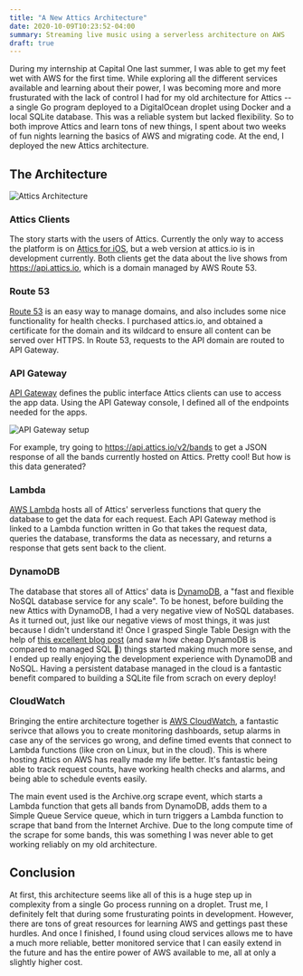 ```yaml
---
title: "A New Attics Architecture"
date: 2020-10-09T10:23:52-04:00
summary: Streaming live music using a serverless architecture on AWS
draft: true
---
```


During my internship at Capital One last summer, I was able to get my feet wet with AWS for the first time.
While exploring all the different services available and learning about their power, I was becoming
more and more frusturated with the lack of control I had for my old architecture for Attics -- a
single Go program deployed to a DigitalOcean droplet using Docker and a local SQLite database. This was a reliable system
but lacked flexibility.
So to both improve Attics and learn tons of new things, I spent about
two weeks of fun nights learning the basics of AWS and migrating code. At the end, I deployed the new Attics architecture.


## The Architecture

![Attics Architecture](/img/attics2.png)

### Attics Clients

The story starts with the users of Attics. Currently the only way to access the platform is on
[Attics for iOS](https://apps.apple.com/us/app/attics/id1434981632), but a web version at attics.io is in development currently.
Both clients get the data about the live shows from https://api.attics.io, which
is a domain managed by AWS Route 53.

### Route 53

[Route 53](https://aws.amazon.com/route53/) is an easy way to manage domains, and also includes some nice functionality for health checks.
I purchased attics.io, and obtained a certificate for the domain and its wildcard to ensure
all content can be served over HTTPS. In Route 53, requests to the API domain are routed to API Gateway.

### API Gateway

[API Gateway](https://aws.amazon.com/api-gateway/) defines the public interface Attics clients can use to access the app data.
Using the API Gateway console, I defined all of the endpoints needed for the apps.

![API Gateway setup](/img/apigateway.png)

For example, try going to https://api.attics.io/v2/bands to get a JSON response
of all the bands currently hosted on Attics. Pretty cool! But how is this data generated?

### Lambda

[AWS Lambda](https://aws.amazon.com/lambda/) hosts all of Attics' serverless functions that query the database to get the data for each request.
Each API Gateway method is linked to a Lambda function written in Go that takes the request data, queries the database,
transforms the data as necessary, and returns a response that gets sent back to the client.

### DynamoDB

The database that stores all of Attics' data is [DynamoDB](https://aws.amazon.com/dynamodb/), a "fast and flexible NoSQL database service for any scale".
To be honest, before building the new Attics with DynamoDB, I had a very negative view of NoSQL databases.
As it turned out, just like our negative views of most things, it was just because I didn't understand it!
Once I grasped Single Table Design with the help of [this excellent blog post](https://www.alexdebrie.com/posts/dynamodb-single-table/) (and saw how cheap DynamoDB is compared to managed SQL 👀) things started making much more sense,
and I ended up really enjoying the development experience with DynamoDB and NoSQL.
Having a persistent database managed in the cloud is a fantastic benefit compared to building
a SQLite file from scrach on every deploy!

### CloudWatch

Bringing the entire architecture together is [AWS CloudWatch](https://aws.amazon.com/cloudwatch/),
a fantastic serivce that allows you to create monitoring dashboards, setup alarms in case any of the services
go wrong, and define timed events that connect to Lambda functions (like cron on Linux, but in the cloud).
This is where hosting Attics on AWS has really made my life better. It's fantastic being able to track request counts,
have working health checks and alarms, and being able to schedule events easily.

The main event used is the Archive.org scrape event, which starts a Lambda function that gets all bands from DynamoDB,
adds them to a Simple Queue Service queue, which in turn triggers a Lambda function to scrape that band from the Internet Archive.
Due to the long compute time of the scrape for some bands, this was something I was never able to get working reliably on my old architecture.

## Conclusion

At first, this architecture seems like all of this is a huge step up in complexity from a single Go process running on a droplet.
Trust me, I definitely felt that during some frusturating points in development.
However, there are tons of great resources for learning AWS and gettings past these hurdles.
And once I finished, I found using cloud services allows me to have a much more reliable, better monitored service
that I can easily extend in the future and has the entire power of AWS available to me, all at
only a slightly higher cost.
